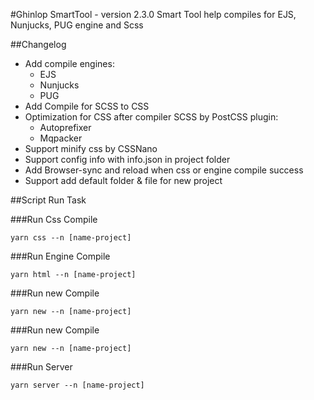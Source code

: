 #Ghinlop SmartTool - version 2.3.0
Smart Tool help compiles for EJS, Nunjucks, PUG engine and Scss

##Changelog
- Add compile engines:
    - EJS
    - Nunjucks
    - PUG
- Add Compile for SCSS to CSS
- Optimization for CSS after compiler SCSS by PostCSS plugin:
    - Autoprefixer
    - Mqpacker
- Support minify css by CSSNano
- Support config info with info.json in project folder
- Add Browser-sync and reload when css or engine compile success
- Support add default folder & file for new project

##Script Run Task

###Run Css Compile
```npm
yarn css --n [name-project]
```
###Run Engine Compile
```npm
yarn html --n [name-project]
```
###Run new Compile
```npm
yarn new --n [name-project]
```
###Run new Compile
```npm
yarn new --n [name-project]
```
###Run Server
```npm
yarn server --n [name-project]
```